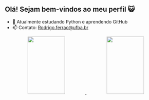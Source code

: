 ## Olá! Sejam bem-vindos ao meu perfil 😺

- 🌱 Atualmente estudando Python e aprendendo GitHub
- 📫 Contato: Rodrigo.ferrao@ufba.br

<div align="center">
  <a href="https://github.com/RodrigoFerrao">
  <img width= "48%" img height="180em" width="400em" src="https://github-readme-stats.vercel.app/api?username=RodrigoFerrao&show_icons=true&theme=merko&include_all_commits=true&count_private=true"/>
  
<img width= "48%" img height="180em" width="400em" src="https://github-readme-stats.vercel.app/api/top-langs/?username=RodrigoFerrao&layout=compact&langs_count=7&theme=merko"/>
</div>
